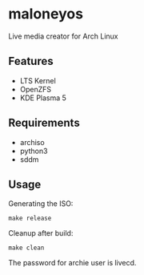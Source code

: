maloneyos
=========
Live media creator for Arch Linux

## Features

* LTS Kernel
* OpenZFS
* KDE Plasma 5

## Requirements

* archiso
* python3
* sddm

## Usage

Generating the ISO:

```
make release
```

Cleanup after build:

```
make clean
```

The password for archie user is livecd.
